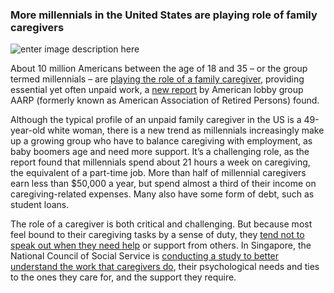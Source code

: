 

### More millennials in the United States are playing role of family caregivers
![enter image description here](https://www.population.sg/images/default-source/default-album/son-caring-for-elderly-father.jpg?sfvrsn=aa0ba21a_0)

About 10 million Americans between the age of 18 and 35 – or the group termed millennials – are  [playing the role of a family caregiver](http://time.com/5282340/millennial-caregivers-baby-boomers/), providing essential yet often unpaid work, a  [new report](https://www.aarp.org/ppi/info-2018/millennial-family-caregiving.html) by American lobby group AARP (formerly known as American Association of Retired Persons) found.

Although the typical profile of an unpaid family caregiver in the US is a 49-year-old white woman, there is a new trend as millennials increasingly make up a growing group who have to balance caregiving with employment, as baby boomers age and need more support. It’s a challenging role, as the report found that millennials spend about 21 hours a week on caregiving, the equivalent of a part-time job. More than half of millennial caregivers earn less than $50,000 a year, but spend almost a third of their income on caregiving-related expenses. Many also have some form of debt, such as student loans.

The role of a caregiver is both critical and challenging. But because most feel bound to their caregiving tasks by a sense of duty, they  [tend not to speak out when they need help](https://www.tnp.sg/news/singapore/caregivers-need-change-mindset) or support from others. In Singapore, the National Council of Social Service is  [conducting a study to better understand the work that caregivers do](https://www.straitstimes.com/singapore/study-on-caregivers-and-the-support-they-need), their psychological needs and ties to the ones they care for, and the support they require.
